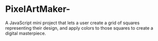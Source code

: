 # PixelArtMaker-
A JavaScript mini project that lets a user create a grid of squares representing their design, and apply colors to those squares to create a digital masterpiece.
